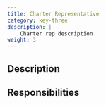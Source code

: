 ```yaml
---
title: Charter Representative
category: key-three
description: |
    Charter rep description
weight: 3
---
```


## Description


## Responsibilities

